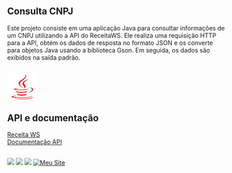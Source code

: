 ## Consulta CNPJ

Este projeto consiste em uma aplicação Java para consultar informações de um CNPJ utilizando a API do ReceitaWS. Ele realiza uma requisição HTTP para a API, obtém os dados de resposta no formato JSON e os converte para objetos Java usando a biblioteca Gson. Em seguida, os dados são exibidos na saída padrão.

##
<div style="display: inline_block">
  <img align="center" alt="Java" height="60" width="70" src="https://raw.githubusercontent.com/devicons/devicon/master/icons/java/java-plain.svg"><br>
</div>

## API e documentação
<div style="display: inline_block">
  <a href="https://www.receitaws.com.br/#">Receita WS</a><br>
  <a href="https://developers.receitaws.com.br/#/">Documentação API</a><br>
</div>

 ##
<div>
 <a href="https://discord.com/channels/@me/1031649002757824533" target="_blank"><img src="https://img.shields.io/badge/Discord-7289DA?style=for-the-badge&logo=discord&logoColor=white" target="_blank"></a> 
  <a href = "mailto:dev@vpelizzarisilva.com.br"><img src="https://img.shields.io/badge/-Gmail-%23333?style=for-the-badge&logo=gmail&logoColor=white" target="_blank"></a>
  <a href="https://www.linkedin.com/in/vpelizzari/" target="_blank"><img src="https://img.shields.io/badge/-LinkedIn-%230077B5?style=for-the-badge&logo=linkedin&logoColor=white" target="_blank"></a>
  <a href="https://vpelizzarisilva.com.br/" target="_blank"><img src="https://img.shields.io/badge/-Portf%C3%B3lio-%2300C?style=for-the-badge&logo=&logoColor=white" alt="Meu Site" target="blank"></a>
</div>
